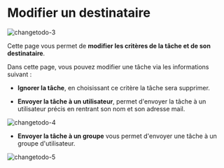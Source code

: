 # Modifier un destinataire

![changetodo-3](images/changetodo-3.jpg)

Cette page vous permet de **modifier les critères de la tâche et de son destinataire**.

Dans cette page, vous pouvez modifier une tâche via les informations suivant :

- **Ignorer la tâche**, en choisissant ce critère la tâche sera supprimer.

- **Envoyer la tâche à un utilisateur**, permet d'envoyer la tâche à un utilisateur précis en rentrant son nom et son adresse mail.

![changetodo-4](images/changetodo-4.jpg)

- **Envoyer la tâche à un groupe** vous permet d'envoyer une tâche à un groupe d'utilisateur.

![changetodo-5](images/changetodo-5.jpg)

